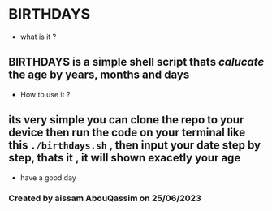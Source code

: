 # BIRTHDAYS

* what is it ?

## BIRTHDAYS is a simple shell script thats *calucate* the age by years, months and days

* How to use it ?

## its very simple you can clone the repo to your device then run the code on your terminal like this ``./birthdays.sh`` , then input your date step by step, thats it , it will shown exacetly your age

* have a good day

### Created by aissam AbouQassim on 25/06/2023
